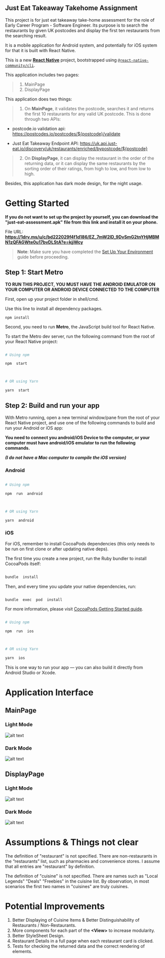 ## Just Eat Takeaway Takehome Assignment
This project is for just eat takeaway take-home assessment for the role of Early Career Program - Software Engineer. Its purpose is to search the restaurants by given UK postcodes and display the first ten restaurants from the searching result.

It is a mobile application for Android system, and potentially for iOS system for that it is built with React Native.

This is a new [**React Native**](https://reactnative.dev) project, bootstrapped using [`@react-native-community/cli`](https://github.com/react-native-community/cli).

This application includes two pages:

> 1. MainPage
> 2. DisplayPage

This application does two things:

>  1. On **MainPage**, it validates the postcode, searches it and returns the first 10 restaurants for any valid UK postcode. This is done through two APIs: 

 - postcode.io validation api: https://postcodes.io/postcodes/${postcode}/validate
 
 - Just Eat Takeaway Endpoint API: 
 https://uk.api.just-eat.io/discovery/uk/restaurants/enriched/bypostcode/${postcode}

> 2. On **DisplayPage**, it can display the restaurant in the order of the returning data, or it can display the same restaurants by the sorting order of their ratings, from high to low, and from low to high.

Besides, this application has dark mode design, for the night usage.

# Getting Started

**If you do not want to set up the project by yourself, you can download the "just-eat-assessment.apk" file from this link and install it on your phone.**

File URL: **https://1drv.ms/u/c/bd222029f4f1d186/EZ_7mW2ID_9DvSmG2tnYHjMBMN1zQFAGWte0u17bvDLStA?e=kjjWcy**

> **Note**: Make sure you have completed the [Set Up Your Environment](https://reactnative.dev/docs/set-up-your-environment) guide before proceeding.

  

## Step 1: Start Metro

**TO RUN THIS PROJECT, YOU MUST HAVE THE ANDROID EMULATOR ON YOUR COMPUTER OR ANDROID DEVICE CONNECTED TO THE COMPUTER**

First, open up your project folder in shell/cmd. 

Use this line to install all dependency packages.

    npm install

  

Second, you need to run **Metro**, the JavaScript build tool for React Native.

To start the Metro dev server, run the following command from the root of your React Native project:
  

```sh

# Using npm

npm  start

  

# OR using Yarn

yarn  start

```

  

## Step 2: Build and run your app

  

With Metro running, open a new terminal window/pane from the root of your React Native project, and use one of the following commands to build and run your Android or iOS app:

**You need to connect you android/iOS Device to the computer, or your computer must have android/iOS emulator to run the following commands.** 
  
***(I do not have a Mac computer to compile the iOS version)***

### Android

  

```sh

# Using npm

npm  run  android

  

# OR using Yarn

yarn  android

```

  

### iOS

  

For iOS, remember to install CocoaPods dependencies (this only needs to be run on first clone or after updating native deps).

  

The first time you create a new project, run the Ruby bundler to install CocoaPods itself:

  

```sh

bundle  install

```

  

Then, and every time you update your native dependencies, run:

  

```sh

bundle  exec  pod  install

```

  

For more information, please visit [CocoaPods Getting Started guide](https://guides.cocoapods.org/using/getting-started.html).

  

```sh

# Using npm

npm  run  ios

  

# OR using Yarn

yarn  ios

```

  



  

This is one way to run your app — you can also build it directly from Android Studio or Xcode.

# Application Interface

## MainPage

### Light Mode
<img src="https://i.postimg.cc/vTsCzNKT/Main-Page-Lightmode.png" alt="alt text" title="MainPage, LightMode">

### Dark Mode
<img src="https://i.postimg.cc/RZZ5y2Zn/Main-Page-Darkmode.png" alt="alt text" title="MainPage, DarkMode">

## DisplayPage

### Light Mode
<img src="https://i.postimg.cc/3JW0rY7F/Display-Page-Lightmode.png" alt="alt text" title="DisplayPage, LightMode">

### Dark Mode
<img src="https://i.postimg.cc/wvVRMB70/Display-Page-Darkmode.png" alt="alt text" title="DisplayPage, DarkMode">

# Assumptions & Things not clear
The definition of "restaurant" is not specified. There are non-restaurants in the “restaurants” list, such as pharmacies and convenience stores. I assume that all entries are "restaurant" by definition.

The definition of "cuisine" is not specified. There are names such as "Local Legends" "Deals" "Freebies" in the cuisine list. By observation, in most scenarios the first two names in "cuisines" are truly cuisines.

# Potential Improvements

1. Better Displaying of Cuisine Items & Better Distinguishability of Restaurants / Non-Restaurants.
2. More components for each part of the **\<View>** to increase modularity.
3. Better StyleSheet Design.
4. Restaurant Details in a full page when each restaurant card is clicked.
5. Tests for checking the returned data and the correct rendering of elements.



  
  











